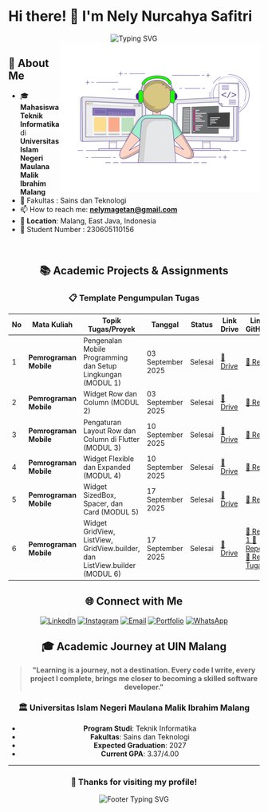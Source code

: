 # Hi there! 👋 I'm Nely Nurcahya Safitri
<div align="center">
  <img src="https://readme-typing-svg.demolab.com?font=Fira+Code&size=32&duration=2800&pause=2000&color=A9FEF7&center=true&vCenter=true&width=940&lines=Welcome+to+my+GitHub+Profile!;Teknik+Informatika+Student;UIN+Malang;Always+learning+new+technologies;Let's+build+something+amazing!" alt="Typing SVG" />
</div>

<img align="right" alt="Coding" width="400" src="https://raw.githubusercontent.com/devSouvik/devSouvik/master/gif3.gif">

## 🚀 About Me

- 🎓 **Mahasiswa Teknik Informatika** di **Universitas Islam Negeri Maulana Malik Ibrahim Malang**
- 🔭 Fakultas : Sains dan Teknologi
- 📫 How to reach me: **nelymagetan@gmail.com**
- 📍 **Location**: Malang, East Java, Indonesia
- 📍 Student Number : 230605110156

<br clear="both">


<div align="center">

## 📚 Academic Projects & Assignments

### 📋 Template Pengumpulan Tugas

<div align="center">

| No | Mata Kuliah | Topik Tugas/Proyek | Tanggal | Status | Link Drive | Link GitHub |
|----|-------------|-------------------|----------|--------|------------|-------------|
| 1 | **Pemrograman Mobile** | Pengenalan Mobile Programming dan Setup Lingkungan (MODUL 1) | 03 September 2025 | Selesai | [📁 Drive](https://docs.google.com/document/d/1GjMiCmEA2JBYtFb_9aIqDIOkJQMeQa0z/edit?usp=drive_link&ouid=117343189238119532947&rtpof=true&sd=true) | [🔗 Repo](https://github.com/nelynur/MODUL-1.git) |
| 2 | **Pemrograman Mobile** | 	Widget Row dan Column (MODUL 2) | 03 September 2025 | Selesai | [📁 Drive](https://docs.google.com/document/d/1NlFM_2rp2yotg0CkNulXIx09fY-D1wd4/edit?usp=drive_link&ouid=117343189238119532947&rtpof=true&sd=true) | [🔗 Repo](https://github.com/nelynur/MODUL2.git) |
| 3 | **Pemrograman Mobile** | 	Pengaturan Layout Row dan Column di Flutter (MODUL 3) | 10 September 2025 | Selesai | [📁 Drive](https://docs.google.com/document/d/1umnzLJnxSRh5YzlIoCpbnh1-Rdmnm8rm/edit?usp=drive_link&ouid=117343189238119532947&rtpof=true&sd=true) | [🔗 Repo](https://github.com/nelynur/MODUL3.git) |
| 4 | **Pemrograman Mobile** | 	Widget Flexible dan Expanded (MODUL 4) | 10 September 2025 | Selesai | [📁 Drive](https://docs.google.com/document/d/1D4J5AKDtMBYiqGsvuZhwhjnZnecqG3f6/edit?usp=drive_link&ouid=117343189238119532947&rtpof=true&sd=true) | [🔗 Repo](https://github.com/nelynur/MODUL4.git) |
| 5 | **Pemrograman Mobile** | Widget SizedBox, Spacer, dan Card (MODUL 5) | 17 September 2025 | Selesai | [📁 Drive](https://drive.google.com/file/d/18nYm6plLZP8RPxiFC4Z7w-9PQidPFAYI/view?usp=drive_link) | [🔗 Repo](https://github.com/nelynur/MODUL5.git) |
| 6 | **Pemrograman Mobile** | Widget GridView, ListView, GridView.builder, dan ListView.builder (MODUL 6) | 17 September 2025 | Selesai | [📁 Drive](https://drive.google.com/file/d/1Qx-CMeucYh1B-CitX0ujeDvkZG_GS_hA/view?usp=drive_link) | [🔗 Repo 1 ](https://github.com/nelynur/Modul6.git)  [🔗 Repo 2 ](https://github.com/nelynur/Modul6-2.git)  [🔗 Repo Tugas ](https://github.com/nelynur/Modul6-Tugas.git)|
</div>

## 🌐 Connect with Me

<div align="center">

[![LinkedIn](https://img.shields.io/badge/LinkedIn-0077B5?style=for-the-badge&logo=linkedin&logoColor=white)](https://linkedin.com/in/nely-nurcahya-safitri)
[![Instagram](https://img.shields.io/badge/Instagram-E4405F?style=for-the-badge&logo=instagram&logoColor=white)](https://www.instagram.com/neyliee.nr?igsh=MnI4ZmNuMDhtcnQ%3D&utm_source=qr)
[![Email](https://img.shields.io/badge/Email-D14836?style=for-the-badge&logo=gmail&logoColor=white)](mailto:nelymagetan@gmail.com)
[![Portfolio](https://img.shields.io/badge/Portfolio-FF5722?style=for-the-badge&logo=todoist&logoColor=white)](https://nelynur.github.io)
[![WhatsApp](https://img.shields.io/badge/WhatsApp-25D366?style=for-the-badge&logo=whatsapp&logoColor=white)](https://wa.me/62882010013717)

</div>

## 🎓 Academic Journey at UIN Malang

> **"Learning is a journey, not a destination. Every code I write, every project I complete, brings me closer to becoming a skilled software developer."**

### 🏛️ **Universitas Islam Negeri Maulana Malik Ibrahim Malang**
- **Program Studi**: Teknik Informatika
- **Fakultas**: Sains dan Teknologi
- **Expected Graduation**: 2027
- **Current GPA**: 3.37/4.00

---

<div align="center">
 
  ### 💝 Thanks for visiting my profile!
  
  <img src="https://readme-typing-svg.demolab.com?font=Fira+Code&size=18&duration=2000&pause=1000&color=58A6FF&center=true&vCenter=true&width=600&lines=Happy+Coding!;Always+Learning+%26+Growing;Teknik+Informatika+UIN+Malang+2021" alt="Footer Typing SVG" />
</div>

<!-- Nely Nurcahya Safitri - Teknik Informatika UIN Malang -->
<!-- Profile README with Academic Project Tracker -->
